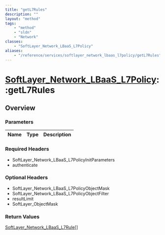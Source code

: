 ```yaml
---
title: "getL7Rules"
description: ""
layout: "method"
tags:
    - "method"
    - "sldn"
    - "Network"
classes:
    - "SoftLayer_Network_LBaaS_L7Policy"
aliases:
    - "/reference/services/softlayer_network_lbaas_l7policy/getL7Rules"
---
```

# [SoftLayer_Network_LBaaS_L7Policy](/reference/services/SoftLayer_Network_LBaaS_L7Policy)::getL7Rules




## Overview 


### Parameters 
|Name | Type | Description |
| --- | --- | --- |


### Required Headers
* SoftLayer_Network_LBaaS_L7PolicyInitParameters
* authenticate

### Optional Headers
* SoftLayer_Network_LBaaS_L7PolicyObjectMask
* SoftLayer_Network_LBaaS_L7PolicyObjectFilter
* resultLimit
* SoftLayer_ObjectMask

### Return Values
<a href='/reference/datatypes/SoftLayer_Network_LBaaS_L7Rule'>SoftLayer_Network_LBaaS_L7Rule[] </a>

